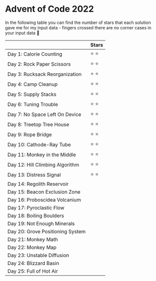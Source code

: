 # Advent of Code 2022

In the following table you can find the number of stars that each solution gave me for my input data - fingers crossed
there are no corner cases in your input data 🤞

|                              | Stars |
|------------------------------|---|
| Day 1: Calorie Counting      | ️⭐ ️⭐️ |
| Day 2: Rock Paper Scissors   | ⭐ ️⭐ |
| Day 3: Rucksack Reorganization| ️⭐ ️⭐ |
| Day 4: Camp Cleanup          | ⭐ ️⭐ |
| Day 5: Supply Stacks| ⭐ ️⭐ |
| Day 6: Tuning Trouble        | ⭐ ️⭐ |
| Day 7: No Space Left On Device |  ⭐ ️⭐ |
| Day 8: Treetop Tree House    | ⭐ ️⭐ |
| Day 9: Rope Bridge           |  ⭐ ️⭐  | 
| Day 10: Cathode-Ray Tube     |  ⭐ ️⭐ | 
| Day 11: Monkey in the Middle |  ⭐ ️⭐   |
| Day 12: Hill Climbing Algorithm |  ⭐ ️⭐   |
| Day 13: Distress Signal |  ⭐ ️⭐   |
| Day 14: Regolith Reservoir |   |
| Day 15: Beacon Exclusion Zone |   |
| Day 16: Proboscidea Volcanium |   |
| Day 17: Pyroclastic Flow |   |
| Day 18: Boiling Boulders |   |
| Day 19: Not Enough Minerals |   |
| Day 20: Grove Positioning System |   |
| Day 21: Monkey Math  |   |
| Day 22: Monkey Map  |   |
| Day 23: Unstable Diffusion |   |
| Day 24: Blizzard Basin |   |
| Day 25: Full of Hot Air  |   |
